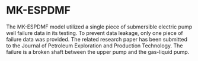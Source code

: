 # MK-ESPDMF
The MK-ESPDMF model utilized a single piece of submersible electric pump well failure data in its testing. To prevent data leakage, only one piece of failure data was provided. The related research paper has been submitted to the Journal of Petroleum Exploration and Production Technology. The failure is a broken shaft between the upper pump and the gas-liquid pump.
